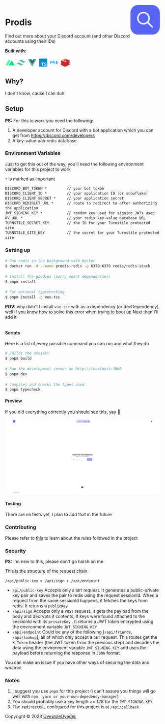 <img src="./docs/logo.svg" width=96 align="right">

# Prodis

Find out more about your Discord account (and other Discord accounts using their IDs)

**Built with:**

<img src="./docs/nuxt.svg" width=32> <img src="./docs/tailwindcss.svg" width=32 /> <img src="./docs/vue.svg" width=32 /> <img src="./docs/typescript.svg" width=32 /> <img src="./docs/markdown.svg" width=32 /> <img src="./docs/redis.svg" width=32 />

## Why?

I don't know, cause I can duh

## Setup

**PS:** For this to work you need the following:

1. A developer account for Discord with a bot application which you can get from <https://discord.com/developers>
2. A key-value pair redis database

### Environment Variables

Just to get this out of the way, you'll need the following environment variables for this project to work

`*` is marked as important

```env
DISCORD_BOT_TOKEN *         // your bot token
DISCORD_CLIENT_ID *         // your application ID (or snowflake)
DISCORD_CLIENT_SECRET *     // your application secret
DISCORD_REDIRECT_URL *      // route to redirect to after authorizing the application
JWT_SIGNING_KEY *           // random key used for signing JWTs used
KV_URL *                    // your redis key-value database URL
TURNSTILE_SECRET_KEY        // the ID for your Turnstile protected site
TURNSTILE_SITE_KEY          // the secret for your Turnstile protected site
```

### Setting up

```zsh
# Run redis in the background with Docker
$ docker run -d --name prodis-redis -p 6379:6379 redis/redis-stack

# Install the goodies (sorry meant dependencies)
$ pnpm install

# For optional typechecking
$ pnpm install -g vue-tsc
```

**POV:** why didn't I install `vue-tsc` with as a dependency (or devDependency), well if you know how to solve this error when trying to boot up Nuxt then I'll add it

```log

```

#### Scripts

Here is a list of every possible command you can run and what they do

```sh
# Builds the project
$ pnpm build

# Run the development server on http://localhost:3000
$ pnpm dev

# Compiles and checks the types used
$ pnpm typecheck
```

#### Preview

If you did everything correctly you should see this, yay 🎉

![Running](./docs/preview.png)

#### Testing

There are no tests yet, I plan to add that in the future

### Contributing

Please refer to [this](CONTRIBUTING.md) to learn about the rules followed in the project

### Security

**PS:** I'm new to this, please don't go harsh on me

This is the structure of the request chain

`/api/public-key > /api/sign > /api/endpoint`

- `api/public-key`
  Accepts only a `GET` request. It generates a public-private key pair and saves the pair to redis using the request sessionId.
  When a request from the same sessionId happens, it fetches the keys from redis. It returns a `publicKey`
- `/api/sign`
  Accepts only a `POST` request. It gets the payload from the body and decrypts it contents, If keys were found attached to the sessionId with its `privateKey` . It returns a JWT token encrypted using the environment variable `JWT_SIGNING_KEY`
- `/api/endpoint`
  Could be any of the following [`/api/friends`, `/api/lookup`], all of which only accept a `GET` request. This routes get the `X-Token` header (the JWT token from the previous step) and decodes the data using the environment variable `JWT_SIGNING_KEY` and uses the payload before returning the response in `JSON` format

You can make an issue if you have other ways of securing the data and whatnot

### Notes

1. I suggest you use `pnpm` for this project (I can't assure you things will go well with `npm, yarn or your-own-depedency-manager`)
2. You should probably use a key length >= 128 for the `JWT_SIGNING_KEY`
3. The `redirectURL` configured for this project is at `/api/callback`

Copyright © 2023 [OyewoleOyedeji](https://github.com/OyewoleOyedeji)
